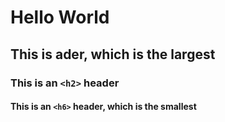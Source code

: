 # Hello World
## This is ader, which is the largest
### This is an `<h2>` header
#### This is an `<h6>` header, which is the smallest
